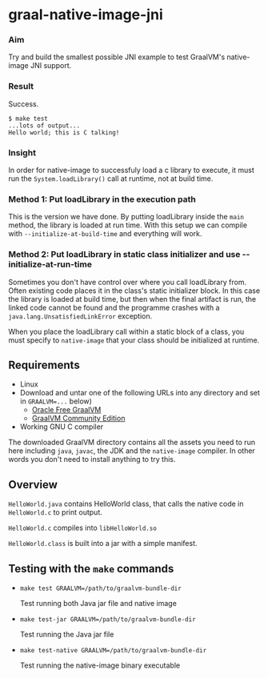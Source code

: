 # graal-native-image-jni

### Aim

Try and build the smallest possible JNI example to test GraalVM's native-image JNI support.

### Result

Success.

```
$ make test
...lots of output...
Hello world; this is C talking!
```

### Insight

In order for native-image to successfuly load a c library to execute, it must run the `System.loadLibrary()` call at runtime, not at build time.

### Method 1: Put loadLibrary in the execution path

This is the version we have done. By putting loadLibrary inside the `main` method, the library is loaded at run time. With this setup we can compile with `--initialize-at-build-time` and everything will work.

### Method 2: Put loadLibrary in static class initializer and use --initialize-at-run-time

Sometimes you don't have control over where you call loadLibrary from. Often existing code places it in the class's static initializer block. In this case the library is loaded at build time, but then when the final artifact is run, the linked code cannot be found and the programme crashes with a `java.lang.UnsatisfiedLinkError` exception.

When you place the loadLibrary call within a static block of a class, you must specify to `native-image` that your class should be initialized at runtime.

## Requirements

 * Linux
 * Download and untar one of the following URLs into any directory and set in `GRAALVM=...` below)
   * [Oracle Free GraalVM](
     https://download.oracle.com/graalvm/22/latest/graalvm-jdk-22_linux-x64_bin.tar.gz)
   * [GraalVM Community Edition](https://github.com/graalvm/graalvm-ce-builds/releases/download/jdk-22.0.2/graalvm-community-jdk-22.0.2_linux-x64_bin.tar.gz)
 * Working GNU C compiler

The downloaded GraalVM directory contains all the assets you need to run here including `java`, `javac`, the JDK and the `native-image` compiler. In other words you don't need to install anything to try this.

## Overview

`HelloWorld.java` contains HelloWorld class, that calls the native code in `HelloWorld.c` to print output.

`HelloWorld.c` compiles into `libHelloWorld.so`

`HelloWorld.class` is built into a jar with a simple manifest.

## Testing with the `make` commands

* `make test GRAALVM=/path/to/graalvm-bundle-dir`

  Test running both Java jar file and native image

* `make test-jar GRAALVM=/path/to/graalvm-bundle-dir`

  Test running the Java jar file

* `make test-native GRAALVM=/path/to/graalvm-bundle-dir`

  Test running the native-image binary executable
